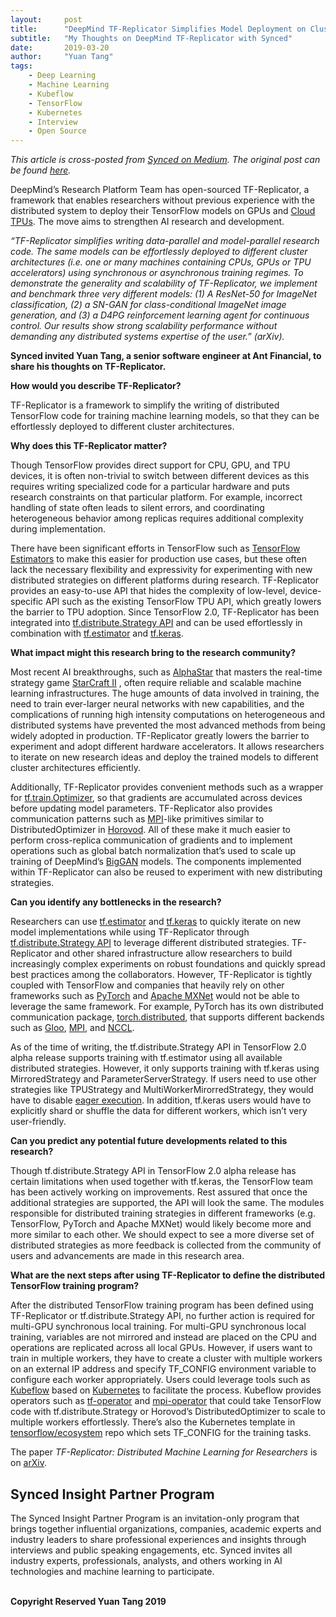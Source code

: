 ```yaml
---
layout:     post
title:      "DeepMind TF-Replicator Simplifies Model Deployment on Cluster Architectures"
subtitle:   "My Thoughts on DeepMind TF-Replicator with Synced"
date:       2019-03-20
author:     "Yuan Tang"
tags:
    - Deep Learning
    - Machine Learning
    - Kubeflow
    - TensorFlow
    - Kubernetes
    - Interview
    - Open Source
---
```


*This article is cross-posted from [Synced on Medium](https://medium.com/syncedreview). The original post can be found [here](https://medium.com/syncedreview/deepmind-tf-replicator-simplifies-model-deployment-on-cluster-architectures-c6ab5fcb85ee).*

DeepMind’s Research Platform Team has open-sourced TF-Replicator, a framework that enables researchers without previous experience with the distributed system to deploy their TensorFlow models on GPUs and [Cloud TPUs](https://cloud.google.com/tpu/). The move aims to strengthen AI research and development.

*“TF-Replicator simplifies writing data-parallel and model-parallel research code. The same models can be effortlessly deployed to different cluster architectures (i.e. one or many machines containing CPUs, GPUs or TPU accelerators) using synchronous or asynchronous training regimes. To demonstrate the generality and scalability of TF-Replicator, we implement and benchmark three very different models: (1) A ResNet-50 for ImageNet classification, (2) a SN-GAN for class-conditional ImageNet image generation, and (3) a D4PG reinforcement learning agent for continuous control. Our results show strong scalability performance without demanding any distributed systems expertise of the user.” (arXiv).*

**Synced invited Yuan Tang, a senior software engineer at Ant Financial, to share his thoughts on TF-Replicator.**

**How would you describe TF-Replicator?**

TF-Replicator is a framework to simplify the writing of distributed TensorFlow code for training machine learning models, so that they can be effortlessly deployed to different cluster architectures.

**Why does this TF-Replicator matter?**

Though TensorFlow provides direct support for CPU, GPU, and TPU devices, it is often non-trivial to switch between different devices as this requires writing specialized code for a particular hardware and puts research constraints on that particular platform. For example, incorrect handling of state often leads to silent errors, and coordinating heterogeneous behavior among replicas requires additional complexity during implementation.

There have been significant efforts in TensorFlow such as [TensorFlow Estimators](https://arxiv.org/abs/1708.02637) to make this easier for production use cases, but these often lack the necessary flexibility and expressivity for experimenting with new distributed strategies on different platforms during research. TF-Replicator provides an easy-to-use API that hides the complexity of low-level, device-specific API such as the existing TensorFlow TPU API, which greatly lowers the barrier to TPU adoption. Since TensorFlow 2.0, TF-Replicator has been integrated into [tf.distribute.Strategy API](https://www.tensorflow.org/alpha/guide/distribute_strategy) and can be used effortlessly in combination with [tf.estimator](https://www.tensorflow.org/guide/estimators) and [tf.keras](https://www.tensorflow.org/guide/keras).

**What impact might this research bring to the research community?**

Most recent AI breakthroughs, such as [AlphaStar](https://deepmind.com/blog/alphastar-mastering-real-time-strategy-game-starcraft-ii/) that masters the real-time strategy game [StarCraft II](https://starcraft2.com/en-us/) , often require reliable and scalable machine learning infrastructures. The huge amounts of data involved in training, the need to train ever-larger neural networks with new capabilities, and the complications of running high intensity computations on heterogeneous and distributed systems have prevented the most advanced methods from being widely adopted in production. TF-Replicator greatly lowers the barrier to experiment and adopt different hardware accelerators. It allows researchers to iterate on new research ideas and deploy the trained models to different cluster architectures efficiently.

Additionally, TF-Replicator provides convenient methods such as a wrapper for [tf.train.Optimizer](https://www.tensorflow.org/api_docs/python/tf/train/Optimizer), so that gradients are accumulated across devices before updating model parameters. TF-Replicator also provides communication patterns such as [MPI](https://en.wikipedia.org/wiki/Message_Passing_Interface)-like primitives similar to DistributedOptimizer in [Horovod](https://github.com/uber/horovod). All of these make it much easier to perform cross-replica communication of gradients and to implement operations such as global batch normalization that’s used to scale up training of DeepMind’s [BigGAN](https://arxiv.org/abs/1809.11096) models. The components implemented within TF-Replicator can also be reused to experiment with new distributing strategies.

**Can you identify any bottlenecks in the research?**

Researchers can use [tf.estimator](https://www.tensorflow.org/guide/estimators) and [tf.keras](https://www.tensorflow.org/guide/keras) to quickly iterate on new model implementations while using TF-Replicator through [tf.distribute.Strategy API](https://www.tensorflow.org/alpha/guide/distribute_strategy) to leverage different distributed strategies. TF-Replicator and other shared infrastructure allow researchers to build increasingly complex experiments on robust foundations and quickly spread best practices among the collaborators. However, TF-Replicator is tightly coupled with TensorFlow and companies that heavily rely on other frameworks such as [PyTorch](https://pytorch.org/) and [Apache MXNet](https://mxnet.apache.org/) would not be able to leverage the same framework. For example, PyTorch has its own distributed communication package, [torch.distributed](https://pytorch.org/docs/stable/distributed.html), that supports different backends such as [Gloo](https://github.com/facebookincubator/gloo), [MPI](https://en.wikipedia.org/wiki/Message_Passing_Interface), and [NCCL](https://developer.nvidia.com/nccl).

As of the time of writing, the tf.distribute.Strategy API in TensorFlow 2.0 alpha release supports training with tf.estimator using all available distributed strategies. However, it only supports training with tf.keras using MirroredStrategy and ParameterServerStrategy. If users need to use other strategies like TPUStrategy and MultiWorkerMirorredStrategy, they would have to disable [eager execution](https://www.tensorflow.org/guide/eager). In addition, tf.keras users would have to explicitly shard or shuffle the data for different workers, which isn’t very user-friendly.

**Can you predict any potential future developments related to this research?**

Though tf.distribute.Strategy API in TensorFlow 2.0 alpha release has certain limitations when used together with tf.keras, the TensorFlow team has been actively working on improvements. Rest assured that once the additional strategies are supported, the API will look the same. The modules responsible for distributed training strategies in different frameworks (e.g. TensorFlow, PyTorch and Apache MXNet) would likely become more and more similar to each other. We should expect to see a more diverse set of distributed strategies as more feedback is collected from the community of users and advancements are made in this research area.

**What are the next steps after using TF-Replicator to define the distributed TensorFlow training program?**

After the distributed TensorFlow training program has been defined using TF-Replicator or tf.distribute.Strategy API, no further action is required for multi-GPU synchronous local training. For multi-GPU synchronous local training, variables are not mirrored and instead are placed on the CPU and operations are replicated across all local GPUs. However, if users want to train in multiple workers, they have to create a cluster with multiple workers on an external IP address and specify TF_CONFIG environment variable to configure each worker appropriately. Users could leverage tools such as [Kubeflow](https://www.kubeflow.org/) based on [Kubernetes](https://kubernetes.io/) to facilitate the process. Kubeflow provides operators such as [tf-operator](https://github.com/kubeflow/tf-operator) and [mpi-operator](https://github.com/kubeflow/mpi-operator) that could take TensorFlow code with tf.distribute.Strategy or Horovod’s DistributedOptimizer to scale to multiple workers effortlessly. There’s also the Kubernetes template in [tensorflow/ecosystem](https://github.com/tensorflow/ecosystem) repo which sets TF_CONFIG for the training tasks.

The paper *TF-Replicator: Distributed Machine Learning for Researchers* is on [arXiv](https://arxiv.org/abs/1902.00465).

## Synced Insight Partner Program

The Synced Insight Partner Program is an invitation-only program that brings together influential organizations, companies, academic experts and industry leaders to share professional experiences and insights through interviews and public speaking engagements, etc. Synced invites all industry experts, professionals, analysts, and others working in AI technologies and machine learning to participate.

<br><b>Copyright Reserved Yuan Tang 2019</b>
